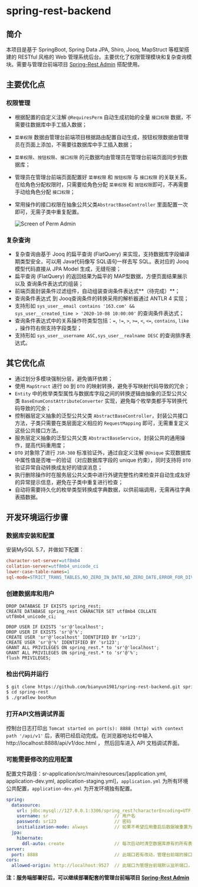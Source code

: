 # spring-rest-backend

## 简介

本项目是基于 SpringBoot, Spring Data JPA, Shiro, Jooq, MapStruct 等框架搭建的 RESTful 风格的 Web 管理系统后台。主要优化了权限管理模块和复杂查询模块。需要与管理台前端项目 [Spring-Rest Admin](https://github.com/bianyun1981/spring-rest-admin) 搭配使用。

## 主要优化点

### 权限管理

- 根据配置的自定义注解 `@RequiresPerm` 自动生成初始的全量 `接口权限` 数据，不需要往数据库中手工插入数据；

- `菜单权限` 数据由管理台前端项目根据路由配置自动生成，按钮权限数据由管理员在页面上添加，不需要往数据库中手工插入数据；

- `菜单权限`、`按钮权限`、`接口权限` 的元数据均由管理员在管理台前端页面同步到数据库；

- 管理员在管理台前端页面配置好 `菜单权限` 和 `按钮权限` 与 `接口权限` 的关联关系，在给角色分配权限时，只需要给角色分配 `菜单权限` 和 `按钮权限`即可，不再需要手动给角色分配 `接口权限`；

- 常用操作的接口权限在抽象公共父类`AbstractBaseController` 里面配置一次即可，无需子类中重复配置。

  ![Screen of Perm Admin](https://cdn.jsdelivr.net/gh/bianyun1981/CDN@latest/img/readme/2021-01/2021-01-31-233302-793.png)

### 复杂查询

- 复杂查询由基于 Jooq 的扁平查询 (FlatQuery) 来实现，支持数据库字段编译期类型安全，可以用 Java代码像写 SQL语句一样去写 SQL。表对应的 Jooq 模型代码直接从 JPA Model 生成，无缝衔接；
- 扁平查询 (FlatQuery) 的返回结果为扁平的 MAP型数据，方便页面结果展示 以及 查询条件表达式的组装；
- 前端页面封装条件过滤组件，自动组装查询条件表达式**（待完成）**；
- 查询条件表达式 到 Jooq查询条件的转换采用的解析器通过 ANTLR 4 实现；
- 支持形如 `sys_user__email contains '163.com' && sys_user__created_time > '2020-10-08 10:00:00'` 的查询条件表达式；
- 查询条件表达式中的关系操作符类型包括：`=`, `!=`, `>`, `>=`, `<`, `<=`, `contains`, `like` ，操作符右侧支持字段类型；
- 支持形如 `sys_user__username ASC,sys_user__realname DESC` 的查询排序表达式。

## 其它优化点

- 通过划分多模块强制分层，避免循环依赖；
- 使用 `MapStruct` 进行 `DO` 到 `DTO` 的映射转换，避免手写映射代码导致的冗余；
- `Entity` 中的枚举类型属性与数据库字段之间的转换逻辑由抽象的泛型公共父类 `BaseEnumConstAttributeConverter` 实现，避免每个枚举类都手写转换代码导致的冗余；
- 控制器层定义抽象的泛型公共父类 `AbstractBaseController`，封装公共接口方法，子类只需要在类层面定义相应的 `RequestMapping` 即可，无需重复定义这些公共接口方法。
- 服务层定义抽象的泛型公共父类 `AbstractBaseService`，封装公共的通用操作，提高代码重用度；
- `DTO` 对象除了进行 `JSR-380` 标准验证外，通过自定义注解 `@Unique` 实现数据库中属性值是否唯一的验证（对应数据库字段的 unique 约束），同时支持将 `DTO` 验证异常自动转换成友好的错误消息；
- 执行删除操作时在服务层公共父类中进行外键完整性约束检查并自动生成友好的异常提示信息，避免在子类中重复进行检查；
- 自动将需要持久化的枚举类型转换成字典数据，以供前端调用，无需再往字典表插数据。

## 开发环境运行步骤

### 数据库安装和配置

安装MySQL 5.7，并做如下配置：

```ini
character-set-server=utf8mb4
collation-server=utf8mb4_unicode_ci
lower-case-table-names=1
sql-mode=STRICT_TRANS_TABLES,NO_ZERO_IN_DATE,NO_ZERO_DATE,ERROR_FOR_DIVISION_BY_ZERO,NO_AUTO_CREATE_USER,NO_ENGINE_SUBSTITUTION
```

### 创建数据库和用户

```mysql
DROP DATABASE IF EXISTS spring_rest;
CREATE DATABASE spring_rest CHARACTER SET utf8mb4 COLLATE utf8mb4_unicode_ci;

DROP USER IF EXISTS 'sr'@'localhost';
DROP USER IF EXISTS 'sr'@'%';
CREATE USER 'sr'@'localhost' IDENTIFIED BY 'sr123';
CREATE USER 'sr'@'%' IDENTIFIED BY 'sr123';
GRANT ALL PRIVILEGES ON spring_rest.* to 'sr'@'localhost';
GRANT ALL PRIVILEGES ON spring_rest.* to 'sr'@'%';
flush PRIVILEGES;
```

### 检出代码并运行

```bash
$ git clone https://github.com/bianyun1981/spring-rest-backend.git spring-rest
$ cd spring-rest
$ ./gradlew bootRun
```

### 打开API文档调试界面

控制台日志打印出 `Tomcat started on port(s): 8888 (http) with context path '/api/v1'` 后，表明已经启动完成。在浏览器地址栏中输入 http://localhost:8888/api/v1/doc.html ， 然后回车进入 API 文档调试界面。

### 可能需要修改的应用配置

配置文件路径：sr-application/src/main/resources/[application.yml, application-dev.yml, application-staging.yml]，`application.yml` 为所有环境公共配置，`application-dev.yml` 为开发环境独有配置。

```yaml
spring:
  datasource:
    url: jdbc:mysql://127.0.0.1:3306/spring_rest?characterEncoding=UTF-8&[...太长省略]  // 数据库名和端口
    username: sr                         // 用户名
    password: sr123                      // 密码
    initialization-mode: always          // 如果不希望应用重启后数据被重置为 data.sql中的数据，请改为 never
  jpa:
    hibernate:
      ddl-auto: create                   // 每次启动时清空数据库原有的所有表并重新创建数据库表，可改为 update
server:
  port: 8888                             // 此端口若有改动，管理台前端的接口调用地址也要做相应修改
cors:
  allowed-origin: http://localhost:9527  // 此端口为管理台前端默认监听端口，如有变动，请两边同步修改。
```

**注：服务端部署好后，可以继续部署配套的管理台前端项目 [Spring-Rest Admin](https://github.com/bianyun1981/spring-rest-admin)** 